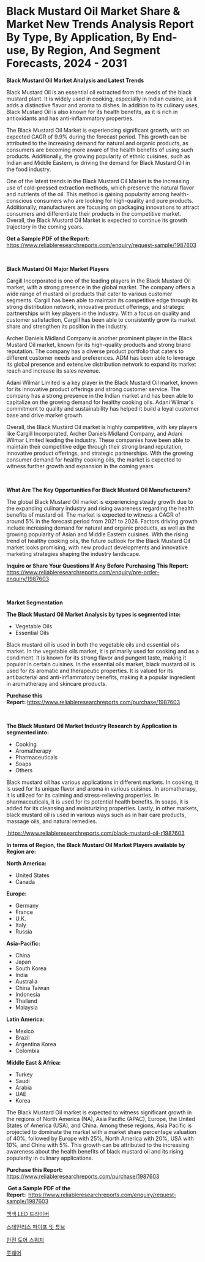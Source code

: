 <p><h1>Black Mustard Oil Market Share & Market New Trends Analysis Report By Type, By Application, By End-use, By Region, And Segment Forecasts, 2024 - 2031</h1></p><p><strong>Black Mustard Oil Market Analysis and Latest Trends</strong></p>
<p><p>Black Mustard Oil is an essential oil extracted from the seeds of the black mustard plant. It is widely used in cooking, especially in Indian cuisine, as it adds a distinctive flavor and aroma to dishes. In addition to its culinary uses, Black Mustard Oil is also known for its health benefits, as it is rich in antioxidants and has anti-inflammatory properties.</p><p>The Black Mustard Oil Market is experiencing significant growth, with an expected CAGR of 9.9% during the forecast period. This growth can be attributed to the increasing demand for natural and organic products, as consumers are becoming more aware of the health benefits of using such products. Additionally, the growing popularity of ethnic cuisines, such as Indian and Middle Eastern, is driving the demand for Black Mustard Oil in the food industry.</p><p>One of the latest trends in the Black Mustard Oil Market is the increasing use of cold-pressed extraction methods, which preserve the natural flavor and nutrients of the oil. This method is gaining popularity among health-conscious consumers who are looking for high-quality and pure products. Additionally, manufacturers are focusing on packaging innovations to attract consumers and differentiate their products in the competitive market. Overall, the Black Mustard Oil Market is expected to continue its growth trajectory in the coming years.</p></p>
<p><strong>Get a Sample PDF of the Report:&nbsp;</strong> <a href="https://www.reliableresearchreports.com/enquiry/request-sample/1987603">https://www.reliableresearchreports.com/enquiry/request-sample/1987603</a></p>
<p>&nbsp;</p>
<p><strong>Black Mustard Oil Major Market Players</strong></p>
<p><p>Cargill Incorporated is one of the leading players in the Black Mustard Oil market, with a strong presence in the global market. The company offers a wide range of mustard oil products that cater to various customer segments. Cargill has been able to maintain its competitive edge through its strong distribution network, innovative product offerings, and strategic partnerships with key players in the industry. With a focus on quality and customer satisfaction, Cargill has been able to consistently grow its market share and strengthen its position in the industry.</p><p>Archer Daniels Midland Company is another prominent player in the Black Mustard Oil market, known for its high-quality products and strong brand reputation. The company has a diverse product portfolio that caters to different customer needs and preferences. ADM has been able to leverage its global presence and extensive distribution network to expand its market reach and increase its sales revenue.</p><p>Adani Wilmar Limited is a key player in the Black Mustard Oil market, known for its innovative product offerings and strong customer service. The company has a strong presence in the Indian market and has been able to capitalize on the growing demand for healthy cooking oils. Adani Wilmar's commitment to quality and sustainability has helped it build a loyal customer base and drive market growth.</p><p>Overall, the Black Mustard Oil market is highly competitive, with key players like Cargill Incorporated, Archer Daniels Midland Company, and Adani Wilmar Limited leading the industry. These companies have been able to maintain their competitive edge through their strong brand reputation, innovative product offerings, and strategic partnerships. With the growing consumer demand for healthy cooking oils, the market is expected to witness further growth and expansion in the coming years.</p></p>
<p>&nbsp;</p>
<p><strong>What Are The Key Opportunities For Black Mustard Oil Manufacturers?</strong></p>
<p><p>The global Black Mustard Oil market is experiencing steady growth due to the expanding culinary industry and rising awareness regarding the health benefits of mustard oil. The market is expected to witness a CAGR of around 5% in the forecast period from 2021 to 2026. Factors driving growth include increasing demand for natural and organic products, as well as the growing popularity of Asian and Middle Eastern cuisines. With the rising trend of healthy cooking oils, the future outlook for the Black Mustard Oil market looks promising, with new product developments and innovative marketing strategies shaping the industry landscape.</p></p>
<p><strong>Inquire or Share Your Questions If Any Before Purchasing This Report:</strong> <a href="https://www.reliableresearchreports.com/enquiry/pre-order-enquiry/1987603">https://www.reliableresearchreports.com/enquiry/pre-order-enquiry/1987603</a></p>
<p>&nbsp;</p>
<p><strong>Market Segmentation</strong></p>
<p><strong>The Black Mustard Oil Market Analysis by types is segmented into:</strong></p>
<p><ul><li>Vegetable Oils</li><li>Essential Oils</li></ul></p>
<p><p>Black mustard oil is used in both the vegetable oils and essential oils market. In the vegetable oils market, it is primarily used for cooking and as a condiment. It is known for its strong flavor and pungent taste, making it popular in certain cuisines. In the essential oils market, black mustard oil is used for its aromatic and therapeutic properties. It is valued for its antibacterial and anti-inflammatory benefits, making it a popular ingredient in aromatherapy and skincare products.</p></p>
<p><strong>Purchase this Report:&nbsp;</strong><a href="https://www.reliableresearchreports.com/purchase/1987603">https://www.reliableresearchreports.com/purchase/1987603</a></p>
<p>&nbsp;</p>
<p><strong>The Black Mustard Oil Market Industry Research by Application is segmented into:</strong></p>
<p><ul><li>Cooking</li><li>Aromatherapy</li><li>Pharmaceuticals</li><li>Soaps</li><li>Others</li></ul></p>
<p><p>Black mustard oil has various applications in different markets. In cooking, it is used for its unique flavor and aroma in various cuisines. In aromatherapy, it is utilized for its calming and stress-relieving properties. In pharmaceuticals, it is used for its potential health benefits. In soaps, it is added for its cleansing and moisturizing properties. Lastly, in other markets, black mustard oil is used in various ways such as in hair care products, massage oils, and natural remedies.</p></p>
<p><a href="https://www.reliableresearchreports.com/black-mustard-oil-r1987603">&nbsp;https://www.reliableresearchreports.com/black-mustard-oil-r1987603</a></p>
<p><strong>In terms of Region, the Black Mustard Oil Market Players available by Region are:</strong></p>
<p>
    <p> <strong> North America: </strong>
        <ul>
            <li>United States</li>
            <li>Canada</li>
        </ul>
        </p> 
    <p> <strong> Europe: </strong>
        <ul>
            <li>Germany</li>
            <li>France</li>
            <li>U.K.</li>
            <li>Italy</li>
            <li>Russia</li>
        </ul>
        </p> 
    <p> <strong> Asia-Pacific: </strong>
        <ul>
            <li>China</li>
            <li>Japan</li>
            <li>South Korea</li>
            <li>India</li>
            <li>Australia</li>
            <li>China Taiwan</li>
            <li>Indonesia</li>
            <li>Thailand</li>
            <li>Malaysia</li>
        </ul>
        </p> 
    <p> <strong> Latin America: </strong>
        <ul>
            <li>Mexico</li>
            <li>Brazil</li>
            <li>Argentina Korea</li>
            <li>Colombia</li>
        </ul>
        </p> 
    <p> <strong> Middle East & Africa: </strong>
        <ul>
            <li>Turkey</li>
            <li>Saudi</li>
            <li>Arabia</li>
            <li>UAE</li>
            <li>Korea</li>
        </ul>
    </p>
    </p>
<p><p>The Black Mustard Oil market is expected to witness significant growth in the regions of North America (NA), Asia Pacific (APAC), Europe, the United States of America (USA), and China. Among these regions, Asia Pacific is projected to dominate the market with a market share percentage valuation of 40%, followed by Europe with 25%, North America with 20%, USA with 10%, and China with 5%. This growth can be attributed to the increasing awareness about the health benefits of black mustard oil and its rising popularity in culinary applications.</p></p>
<p><strong>Purchase this Report: </strong><a href="https://www.reliableresearchreports.com/purchase/1987603">https://www.reliableresearchreports.com/purchase/1987603</a></p>
<p>&nbsp;<strong>Get a Sample PDF of the Report:&nbsp;&nbsp;</strong><a href="https://www.reliableresearchreports.com/enquiry/request-sample/1987603">https://www.reliableresearchreports.com/enquiry/request-sample/1987603</a></p>
<p><strong></strong></p>
<p><p><a href="https://medium.com/@kelsiorphy/%ED%99%94%EC%9D%B4%ED%8A%B8-led-%EB%93%9C%EB%9D%BC%EC%9D%B4%EB%B2%84-%EC%8B%9C%EC%9E%A5-%EB%B6%84%EC%84%9D-%EA%B8%80%EB%A1%9C%EB%B2%8C-%EC%82%B0%EC%97%85-%EC%A0%84%EB%A7%9D-%EB%B0%8F-%EC%98%88%EC%B8%A1-2024%EB%85%84%EB%B6%80%ED%84%B0-2031%EB%85%84-b0c393409e7d">백색 LED 드라이버</a></p><p><a href="https://github.com/plelbej847484502/Market-Research-Report-List-1/blob/main/923262117195.md">스테인리스 파이프 및 튜브</a></p><p><a href="https://medium.com/@tomienow676/%EC%95%88%EC%A0%84-%EB%AC%B8-%EC%8A%A4%EC%9C%84%EC%B9%98-%EC%8B%9C%EC%9E%A5-%EB%B6%84%EC%84%9D-%EA%B7%B8-cagr-%EC%8B%9C%EC%9E%A5-%EC%84%B8%EB%B6%84%ED%99%94-%EB%B0%8F-%EA%B8%80%EB%A1%9C%EB%B2%8C-%EC%82%B0%EC%97%85-%EA%B0%9C%EC%9A%94-c8e0edd2c202">안전 도어 스위치</a></p><p><a href="https://github.com/vseigx30c9a1j/Market-Research-Report-List-1/blob/main/545634517196.md">풋웨어</a></p></p>